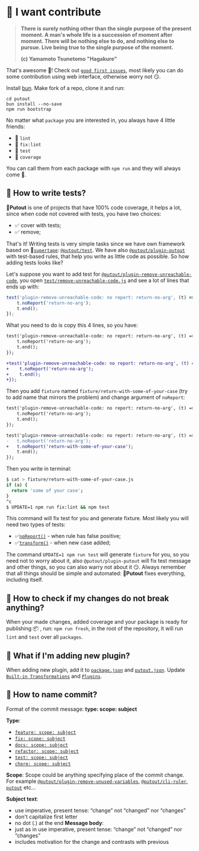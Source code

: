 # 🚀 I want contribute

> **There is surely nothing other than the single purpose of the present moment. A man's whole life is a succession of moment after moment. There will be nothing else to do, and nothing else to pursue. Live being true to the single purpose of the moment.**
>
> **(c) Yamamoto Tsunetomo "Hagakure"**

That's awesome 👏! Check out [`good first issues`](https://github.com/coderaiser/putout/issues?q=is%3Aissue+is%3Aopen+label%3A%22good+first+issue%22),
most likely you can do some contribution using web interface, otherwise worry not 😏.

Install [bun](https://bun.sh/).
Make fork of a repo, clone it and run:

```
cd putout
bun install --no-save
npm run bootstrap
```

No matter what `package` you are interested in, you always have 4 little friends:

- 🦊 `lint`
- 🐺 `fix:lint`
- 🦏 `test`
- 🦛 `coverage`

You can call them from each package with `npm run` and they will always come 🤙.

## 🤷 How to write tests?

🐊**Putout** is one of projects that have 100% code coverage, it helps a lot, since when code not covered with tests, you have two choices:

- ✅ cover with tests;
- ✅ remove;

That's it! Writing tests is very simple tasks since we have own framework based on 📼[`supertape`](https://github.com/coderaiser/supertape): [`@putout/test`](https://github.com/coderaiser/putout/tree/master/packages/test#putouttest-). We have also [`@putout/plugin-putout`](https://github.com/coderaiser/putout/tree/master/packages/plugin-putout#putoutplugin-putout-) with test-based rules, that help you write as little code as possible. So how adding tests looks like?

Let's suppose you want to add test for [`@putout/plugin-remove-unreachable-code`](https://github.com/coderaiser/putout/tree/master/packages/plugin-remove-unreachable-code), you open [`test/remove-unreachable-code.js`](https://github.com/coderaiser/putout/blob/master/packages/plugin-remove-unreachable-code/test/remove-unreachable-code.js) and see a lot of lines that ends up with:

```js
test('plugin-remove-unreachable-code: no report: return-no-arg', (t) => {
    t.noReport('return-no-arg');
    t.end();
});
```

What you need to do is copy this 4 lines, so you have:

```diff
test('plugin-remove-unreachable-code: no report: return-no-arg', (t) => {
    t.noReport('return-no-arg');
    t.end();
});

+test('plugin-remove-unreachable-code: no report: return-no-arg', (t) => {
+    t.noReport('return-no-arg');
+    t.end();
+});
```

Then you add `fixture` named `fixture/return-with-some-of-your-case` (try to add name that mirrors the problem) and change argument of `noReport`:

```diff
test('plugin-remove-unreachable-code: no report: return-no-arg', (t) => {
    t.noReport('return-no-arg');
    t.end();
});

test('plugin-remove-unreachable-code: no report: return-no-arg', (t) => {
-   t.noReport('return-no-arg');
+   t.noReport('return-with-some-of-your-case');
    t.end();
});
```

Then you write in terminal:

```sh
$ cat > fixture/return-with-some-of-your-case.js
if (a) {
  return 'some of your case';
}
^c
$ UPDATE=1 npm run fix:lint && npm test
```

This command will fix test for you and generate fixture. Most likely you will need two types of tests:

- ✅[`noReport()`](https://github.com/coderaiser/putout/tree/master/packages/test#noreportfilename) - when rule has false positive;
- ✅[`transform()`](https://github.com/coderaiser/putout/tree/master/packages/test#transformfilename--output-plugins) - when new case added;

The command `UPDATE=1 npm run test` will generate `fixture` for you, so you need not to worry about it, also `@putout/plugin-putout` will fix test message and other things, so you can also warry not about it 😏. Always remember that all things should be simple and automated: 🐊**Putout** fixes everything, including itself.

## 🤷 How to check if my changes do not break anything?

When your made changes, added coverage and your package is ready for publishing 📦 , run: `npm run fresh`,
in the root of the repository, it will run `lint` and `test` over all `packages`.

## 🤷 What if I'm adding new plugin?

When adding new plugin, add it to [`package.json`](https://github.com/coderaiser/putout/blob/master/packages/putout/package.json) and [`putout.json`](https://github.com/coderaiser/putout/blob/master/packages/putout/putout.json).
Update [`Built-in Transformations`](https://github.com/coderaiser/putout#built-in-transformations) and [`Plugins`](https://github.com/coderaiser/putout#plugins-1).

## 🤷 How to name commit?

Format of the commit message: **type: scope: subject**

**Type**:

- [`feature: scope: subject`](https://github.com/coderaiser/putout/commit/6155a9b8f8b44675f1956db94e3f65a202648d38)
- [`fix: scope: subject`](https://github.com/coderaiser/putout/commit/cccea1f51230bbe663cf386e407f67d0bf32a9ee)
- [`docs: scope: subject`](https://github.com/coderaiser/putout/commit/bf0ee7cae8e1ab38befc8b4586aa750b34483078)
- [`refactor: scope: subject`](https://github.com/coderaiser/putout/commit/0bd6c3400f79e70307161d95580317c1f6d63c41)
- [`test: scope: subject`](https://github.com/coderaiser/putout/issues/82)
- [`chore: scope: subject`](https://github.com/coderaiser/putout/commit/202810ae7debf78b30770cf0cb5d3cdefa83c7ec)

**Scope**:
Scope could be anything specifying place of the commit change.
For example [`@putout/plugin-remove-unused-variables`](https://github.com/coderaiser/putout/blob/master/packages/putout/package.json), [`@putout/cli-ruler`](https://github.com/coderaiser/putout/blob/master/packages/putout/package.json), [`putout`](https://github.com/coderaiser/putout/blob/master/packages/putout/) etc...

**Subject text**:

- use imperative, present tense: “change” not “changed” nor “changes”
- don't capitalize first letter
- no dot (.) at the end
  **Message body**:
- just as in <subject> use imperative, present tense: “change” not “changed” nor “changes”
- includes motivation for the change and contrasts with previous
